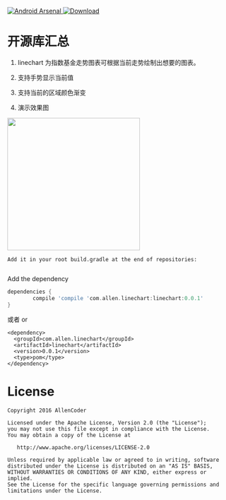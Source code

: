 [![Android Arsenal](https://img.shields.io/badge/Android%20Arsenal-linechart-green.svg?style=true)](https://android-arsenal.com/details/1/4088)[ ![Download](https://api.bintray.com/packages/allencoder/maven/linechart/images/download.svg) ](https://bintray.com/allencoder/maven/linechart/_latestVersion)


# 开源库汇总
1. linechart 为指数基金走势图表可根据当前走势绘制出想要的图表。
2. 支持手势显示当前值
3. 支持当前的区域颜色渐变

4. 演示效果图

<img src="https://github.com/AllenCoder/AndroidDevCoder/blob/master/gif/linechart.gif" width=300 />



	Add it in your root build.gradle at the end of repositories:
```groovy
```
Add the dependency
```groovy
dependencies {
        compile 'compile 'com.allen.linechart:linechart:0.0.1'
}
```
或者  or
```
<dependency>
  <groupId>com.allen.linechart</groupId>
  <artifactId>linechart</artifactId>
  <version>0.0.1</version>
  <type>pom</type>
</dependency>
```


# License
```
Copyright 2016 AllenCoder

Licensed under the Apache License, Version 2.0 (the "License");
you may not use this file except in compliance with the License.
You may obtain a copy of the License at

   http://www.apache.org/licenses/LICENSE-2.0

Unless required by applicable law or agreed to in writing, software
distributed under the License is distributed on an "AS IS" BASIS,
WITHOUT WARRANTIES OR CONDITIONS OF ANY KIND, either express or implied.
See the License for the specific language governing permissions and
limitations under the License.
```
